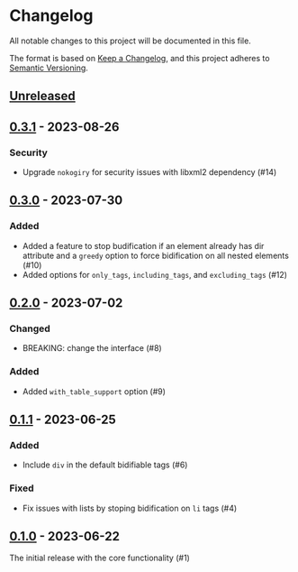 # Changelog

All notable changes to this project will be documented in this file.

The format is based on [Keep a Changelog](https://keepachangelog.com/en/1.0.0/),
and this project adheres to [Semantic Versioning](https://semver.org/spec/v2.0.0.html).

## [Unreleased]

## [0.3.1] - 2023-08-26
### Security
- Upgrade `nokogiry` for security issues with libxml2 dependency (#14)

## [0.3.0] - 2023-07-30

### Added
- Added a feature to stop budification if an element already has dir attribute
  and a `greedy` option to force bidification on all nested elements (#10)
- Added options for `only_tags`, `including_tags`, and `excluding_tags` (#12)

## [0.2.0] - 2023-07-02

### Changed
- BREAKING: change the interface (#8)

### Added
- Added `with_table_support` option (#9)

## [0.1.1] - 2023-06-25

### Added
- Include `div` in the default bidifiable tags (#6)

### Fixed
- Fix issues with lists by stoping bidification on `li` tags (#4)

## [0.1.0] - 2023-06-22

The initial release with the core functionality (#1)

[unreleased]: https://github.com/dobidi/bidify-rb/compare/v0.3.1...HEAD
[0.3.1]: https://github.com/dobidi/bidify-rb/compare/v0.3.0...v0.3.1
[0.3.0]: https://github.com/dobidi/bidify-rb/compare/v0.2.0...v0.3.0
[0.2.0]: https://github.com/dobidi/bidify-rb/compare/v0.1.1...v0.2.0
[0.1.1]: https://github.com/dobidi/bidify-rb/compare/v0.1.0...v0.1.1
[0.1.0]: https://github.com/dobidi/bidify-rb/releases/tag/v0.1.0
